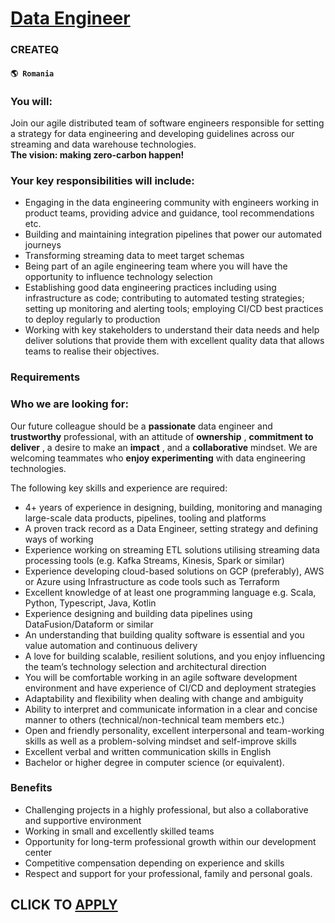 # [Data Engineer](https://www.remotewlb.com/apply/data-engineer-69533)  
### CREATEQ  
#### `🌎 Romania`  

### You will:

Join our agile distributed team of software engineers responsible for setting a strategy for data engineering and developing guidelines across our streaming and data warehouse technologies.  
 **The vision: making zero-carbon happen!**

### Your key responsibilities will include:

  * Engaging in the data engineering community with engineers working in product teams, providing advice and guidance, tool recommendations etc.
  * Building and maintaining integration pipelines that power our automated journeys
  * Transforming streaming data to meet target schemas
  * Being part of an agile engineering team where you will have the opportunity to influence technology selection
  * Establishing good data engineering practices including using infrastructure as code; contributing to automated testing strategies; setting up monitoring and alerting tools; employing CI/CD best practices to deploy regularly to production
  * Working with key stakeholders to understand their data needs and help deliver solutions that provide them with excellent quality data that allows teams to realise their objectives.

### Requirements

### Who we are looking for:

Our future colleague should be a **passionate** data engineer and **trustworthy** professional, with an attitude of **ownership** , **commitment to deliver** , a desire to make an **impact** , and a **collaborative** mindset. We are welcoming teammates who **enjoy experimenting** with data engineering technologies.

The following key skills and experience are required:

  * 4+ years of experience in designing, building, monitoring and managing large-scale data products, pipelines, tooling and platforms
  * A proven track record as a Data Engineer, setting strategy and defining ways of working
  * Experience working on streaming ETL solutions utilising streaming data processing tools (e.g. Kafka Streams, Kinesis, Spark or similar)
  * Experience developing cloud-based solutions on GCP (preferably), AWS or Azure using Infrastructure as code tools such as Terraform
  * Excellent knowledge of at least one programming language e.g. Scala, Python, Typescript, Java, Kotlin
  * Experience designing and building data pipelines using DataFusion/Dataform or similar
  * An understanding that building quality software is essential and you value automation and continuous delivery
  * A love for building scalable, resilient solutions, and you enjoy influencing the team’s technology selection and architectural direction
  * You will be comfortable working in an agile software development environment and have experience of CI/CD and deployment strategies
  * Adaptability and flexibility when dealing with change and ambiguity
  * Ability to interpret and communicate information in a clear and concise manner to others (technical/non-technical team members etc.)
  * Open and friendly personality, excellent interpersonal and team-working skills as well as a problem-solving mindset and self-improve skills
  * Excellent verbal and written communication skills in English
  * Bachelor or higher degree in computer science (or equivalent).

### Benefits

  * Challenging projects in a highly professional, but also a collaborative and supportive environment
  * Working in small and excellently skilled teams
  * Opportunity for long-term professional growth within our development center
  * Competitive compensation depending on experience and skills
  * Respect and support for your professional, family and personal goals.

  
## CLICK TO [APPLY](https://www.remotewlb.com/apply/data-engineer-69533)

